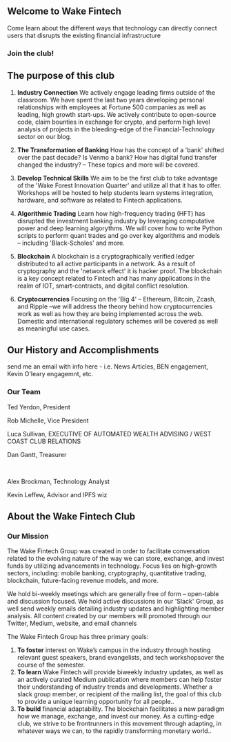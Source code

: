 ## Welcome to Wake Fintech

Come learn about the different ways that technology can directly connect users that disrupts the existing financial infrastructure

### Join the club!

## The purpose of this club

1. **Industry Connection**
We actively engage leading firms outside of the classroom. We have spent the last two years developing personal relationships with employees at Fortune 500 companies as well as leading, high growth start-ups. We actively contribute to open-source code, claim bounties in exchange for crypto, and perform high level analysis of projects in the bleeding-edge of the Financial-Technology sector on our blog.

2. **The Transformation of Banking**
How has the concept of a 'bank' shifted over the past decade? Is Venmo a bank? How has digital fund transfer changed the industry? – These topics and more will be covered.

3. **Develop Technical Skills**
We aim to be the first club to take advantage of the 'Wake Forest Innovation Quarter' and utilize all that it has to offer. Workshops will be hosted to help students learn systems integration, hardware, and software as related to Fintech applications.

4. **Algorithmic Trading**
Learn how high-frequency trading (HFT) has disrupted the investment banking industry by leveraging computative power and deep learning algorythms. We will cover how to write Python scripts to perform quant trades and go over key algorithms and models – including 'Black-Scholes' and more.

5. **Blockchain**
A blockchain is a cryptographically verified ledger distributed to all active participants in a network. As a result of cryptography and the 'network effect' it is hacker proof. The blockchain is a key concept related to Fintech and has many applications in the realm of IOT, smart-contracts, and digital conflict resolution.

6. **Cryptocurrencies**
Focusing on the 'Big 4' – Ethereum, Bitcoin, Zcash, and Ripple –we will address the theory behind how cryptocurrencies work as well as how they are being implemented across the web. Domestic and international regulatory schemes will be covered as well as meaningful use cases.

## Our History and Accomplishments
send me an email with info here - i.e. News Articles, BEN engagement, Kevin O'leary engagemnt, etc.

### Our Team
  <p>Ted Yerdon, President</p>
  <p>Rob Michelle, Vice President</p>
  <p>Luca Sullivan, EXECUTIVE OF AUTOMATED WEALTH ADVISING / WEST COAST CLUB RELATIONS</p>
  <p>Dan Gantt, Treasurer</p>
  <br>
  <p>Alex Brockman, Technology Analyst</p>
  <p>Kevin Leffew, Advisor and IPFS wiz</p>

## About the Wake Fintech Club

### Our Mission
The Wake Fintech Group was created in order to facilitate conversation related to the evolving nature of the way we can store, exchange, and invest funds by utilizing advancements in technology. Focus lies on high-growth sectors, including: mobile banking, cryptography, quantitative trading, blockchain, future-facing revenue models, and more.

We hold bi-weekly meetings which are generally free of form – open-table and discussion focused. We hold active discussions in our 'Slack' Group, as well send weekly emails detailing industry updates and highlighting member analysis. All content created by our members will promoted through our Twitter, Medium, website, and email channels

The Wake Fintech Group has three primary goals:

1. **To foster** interest on Wake’s campus in the industry through hosting relevant guest speakers, brand evangelists, and tech workshopsover the course of the semester.
2. **To learn** Wake Fintech will provide biweekly industry updates, as well as an actively curated Medium publication where members can help foster their understanding of industry trends and developments. Whether a slack group member, or recipient of the mailing list, the goal of this club to provide a unique learning opportunity for all people..
3. **To build** financial adaptability. The blockchain facilitates a new paradigm how we manage, exchange, and invest our money. As a cutting-edge club, we strive to be frontrunners in this movement through adapting, in whatever ways we can, to the rapidly transforming monetary world..</li>
